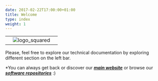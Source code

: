 ```yaml
---
date: 2017-02-22T17:00:00+01:00
title: Welcome
type: index
weight: 1
---
```


| | | |
| --- | --- | --- |
| | ![logo_squared](img/logo_square_200px.png) | |

Please, feel free to explore our technical documentation by exploring different section on the left bar. 

*You can always get back or discover our ***[main website](https://labsim.github.io)*** or browse our ***[software repositories](https://github.com/labsim)*** :)

